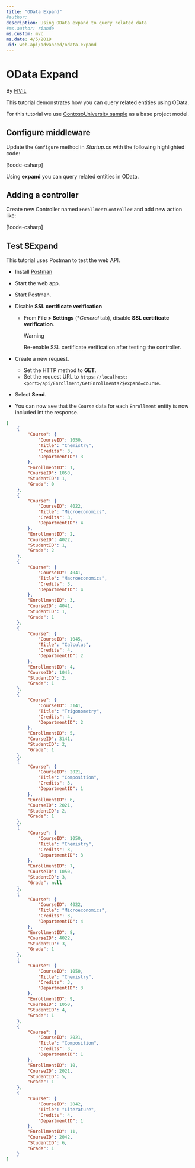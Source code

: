 ```yaml
---
title: "OData Expand"
#author: 
description: Using OData expand to query related data
#ms.author: riande
ms.custom: mvc
ms.date: 4/5/2019
uid: web-api/advanced/odata-expand
---
```


# OData Expand

By [FIVIL](https://twitter.com/F_IVI_L) 

This tutorial demonstrates how you can query related entities using OData.

For this tutorial we use [ContosoUniversity sample](https://github.com/aspnet/AspNetCore.Docs/tree/master/aspnetcore/data/ef-rp/intro/samples/cu21) as a base project model.

## Configure middleware

Update the `Configure` method in *Startup.cs* with the following highlighted code:

[!code-csharp[](odata-advanced/sample/odata-expand/Startup.cs?highlight=57-61,37)]

Using **expand** you can query related entities in OData.

## Adding a controller

Create new Controller named `EnrollmentController` and add new action like:

[!code-csharp[](odata-advanced/sample/odata-expand/Controllers/EnrollmentController.cs?name=snippet_EnableQuery)]

## Test $Expand

This tutorial uses Postman to test the web API.

* Install [Postman](https://www.getpostman.com/apps)
* Start the web app.
* Start Postman.
* Disable **SSL certificate verification**
  
  * From  **File > Settings** (**General* tab), disable **SSL certificate verification**.
    > [!WARNING]
    > Re-enable SSL certificate verification after testing the controller.

* Create a new request.
  * Set the HTTP method to **GET**.
  * Set the request URL to `https://localhost:<port>/api/Enrollment/GetEnrollments?$expand=course`.
* Select **Send**.
* You can now see that the `Course` data for each `Enrollment` entity is now included int the response.

```json
[
    {
        "Course": {
            "CourseID": 1050,
            "Title": "Chemistry",
            "Credits": 3,
            "DepartmentID": 3
        },
        "EnrollmentID": 1,
        "CourseID": 1050,
        "StudentID": 1,
        "Grade": 0
    },
    {
        "Course": {
            "CourseID": 4022,
            "Title": "Microeconomics",
            "Credits": 3,
            "DepartmentID": 4
        },
        "EnrollmentID": 2,
        "CourseID": 4022,
        "StudentID": 1,
        "Grade": 2
    },
    {
        "Course": {
            "CourseID": 4041,
            "Title": "Macroeconomics",
            "Credits": 3,
            "DepartmentID": 4
        },
        "EnrollmentID": 3,
        "CourseID": 4041,
        "StudentID": 1,
        "Grade": 1
    },
    {
        "Course": {
            "CourseID": 1045,
            "Title": "Calculus",
            "Credits": 4,
            "DepartmentID": 2
        },
        "EnrollmentID": 4,
        "CourseID": 1045,
        "StudentID": 2,
        "Grade": 1
    },
    {
        "Course": {
            "CourseID": 3141,
            "Title": "Trigonometry",
            "Credits": 4,
            "DepartmentID": 2
        },
        "EnrollmentID": 5,
        "CourseID": 3141,
        "StudentID": 2,
        "Grade": 1
    },
    {
        "Course": {
            "CourseID": 2021,
            "Title": "Composition",
            "Credits": 3,
            "DepartmentID": 1
        },
        "EnrollmentID": 6,
        "CourseID": 2021,
        "StudentID": 2,
        "Grade": 1
    },
    {
        "Course": {
            "CourseID": 1050,
            "Title": "Chemistry",
            "Credits": 3,
            "DepartmentID": 3
        },
        "EnrollmentID": 7,
        "CourseID": 1050,
        "StudentID": 3,
        "Grade": null
    },
    {
        "Course": {
            "CourseID": 4022,
            "Title": "Microeconomics",
            "Credits": 3,
            "DepartmentID": 4
        },
        "EnrollmentID": 8,
        "CourseID": 4022,
        "StudentID": 3,
        "Grade": 1
    },
    {
        "Course": {
            "CourseID": 1050,
            "Title": "Chemistry",
            "Credits": 3,
            "DepartmentID": 3
        },
        "EnrollmentID": 9,
        "CourseID": 1050,
        "StudentID": 4,
        "Grade": 1
    },
    {
        "Course": {
            "CourseID": 2021,
            "Title": "Composition",
            "Credits": 3,
            "DepartmentID": 1
        },
        "EnrollmentID": 10,
        "CourseID": 2021,
        "StudentID": 5,
        "Grade": 1
    },
    {
        "Course": {
            "CourseID": 2042,
            "Title": "Literature",
            "Credits": 4,
            "DepartmentID": 1
        },
        "EnrollmentID": 11,
        "CourseID": 2042,
        "StudentID": 6,
        "Grade": 1
    }
]
```